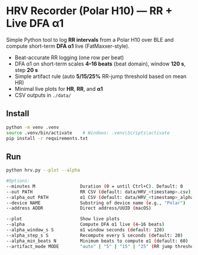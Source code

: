 # HRV Recorder (Polar H10) — RR + Live DFA α1

Simple Python tool to log **RR intervals** from a Polar H10 over BLE and compute short-term **DFA α1** live (FatMaxxer-style).

- Beat-accurate RR logging (one row per beat)
- DFA α1 on short-term scales **4–16 beats** (beat domain), window **120 s**, step **20 s**
- Simple artifact rule (auto **5/15/25%** RR-jump threshold based on mean HR)
- Minimal live plots for **HR**, **RR**, and **α1**
- CSV outputs in `./data/`

## Install

```bash
python -m venv .venv
source .venv/bin/activate    # Windows: .venv\Scripts\activate
pip install -r requirements.txt 
```

## Run

```bash
python hrv.py --plot --alpha

#Options:
--minutes M                 Duration (0 = until Ctrl+C). Default: 0
--out PATH                  RR CSV (default: data/HRV_<timestamp>.csv)
--alpha_out PATH            α1 CSV (default: data/HRV_<timestamp>_alpha.csv)
--device NAME               Substring of device name (e.g., "Polar")
--address ADDR              Direct address/UUID (macOS)

--plot                      Show live plots
--alpha                     Compute DFA α1 live (4–16 beats)
--alpha_window_s S          α1 window seconds (default: 120)
--alpha_step_s S            Recompute every S seconds (default: 20)
--alpha_min_beats N         Minimum beats to compute α1 (default: 60)
--artifact_mode MODE        "auto" | "5" | "15" | "25" (RR jump threshold)
